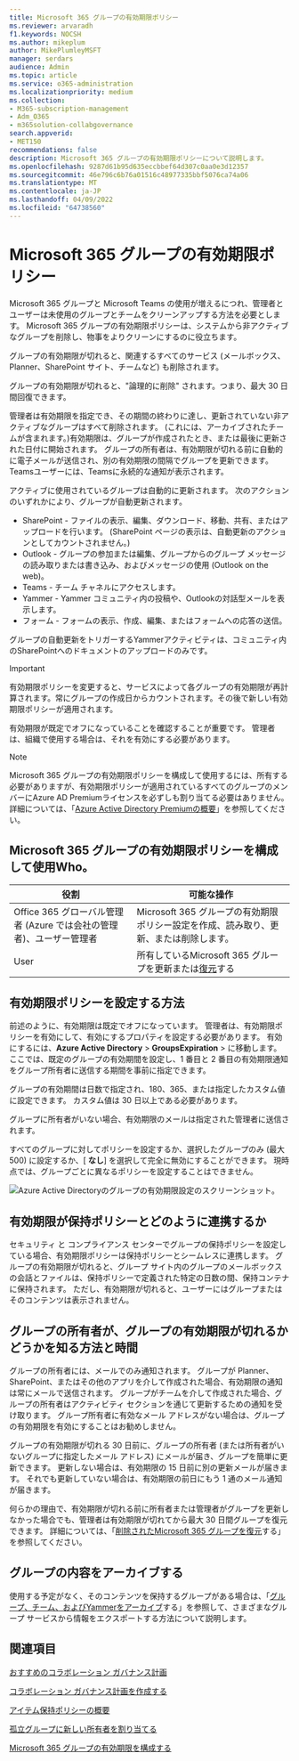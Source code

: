 ```yaml
---
title: Microsoft 365 グループの有効期限ポリシー
ms.reviewer: arvaradh
f1.keywords: NOCSH
ms.author: mikeplum
author: MikePlumleyMSFT
manager: serdars
audience: Admin
ms.topic: article
ms.service: o365-administration
ms.localizationpriority: medium
ms.collection:
- M365-subscription-management
- Adm_O365
- m365solution-collabgovernance
search.appverid:
- MET150
recommendations: false
description: Microsoft 365 グループの有効期限ポリシーについて説明します。
ms.openlocfilehash: 9287d61b95d635eccbbef64d307c0aa0e3d12357
ms.sourcegitcommit: 46e796c6b76a01516c48977335bbf5076ca74a06
ms.translationtype: MT
ms.contentlocale: ja-JP
ms.lasthandoff: 04/09/2022
ms.locfileid: "64738560"
---
```

# <a name="microsoft-365-group-expiration-policy"></a>Microsoft 365 グループの有効期限ポリシー

Microsoft 365 グループと Microsoft Teams の使用が増えるにつれ、管理者とユーザーは未使用のグループとチームをクリーンアップする方法を必要とします。 Microsoft 365 グループの有効期限ポリシーは、システムから非アクティブなグループを削除し、物事をよりクリーンにするのに役立ちます。

グループの有効期限が切れると、関連するすべてのサービス (メールボックス、Planner、SharePoint サイト、チームなど) も削除されます。

グループの有効期限が切れると、"論理的に削除" されます。つまり、最大 30 日間回復できます。

管理者は有効期限を指定でき、その期間の終わりに達し、更新されていない非アクティブなグループはすべて削除されます。 (これには、アーカイブされたチームが含まれます。)有効期限は、グループが作成されたとき、または最後に更新された日付に開始されます。 グループの所有者は、有効期限が切れる前に自動的に電子メールが送信され、別の有効期限の間隔でグループを更新できます。 Teamsユーザーには、Teamsに永続的な通知が表示されます。

アクティブに使用されているグループは自動的に更新されます。 次のアクションのいずれかにより、グループが自動更新されます。
- SharePoint - ファイルの表示、編集、ダウンロード、移動、共有、またはアップロードを行います。 (SharePoint ページの表示は、自動更新のアクションとしてカウントされません。)
- Outlook - グループの参加または編集、グループからのグループ メッセージの読み取りまたは書き込み、およびメッセージの使用 (Outlook on the web)。
- Teams - チーム チャネルにアクセスします。
- Yammer - Yammer コミュニティ内の投稿や、Outlookの対話型メールを表示します。
- フォーム - フォームの表示、作成、編集、またはフォームへの応答の送信。 

グループの自動更新をトリガーするYammerアクティビティは、コミュニティ内のSharePointへのドキュメントのアップロードのみです。

> [!IMPORTANT]
> 有効期限ポリシーを変更すると、サービスによって各グループの有効期限が再計算されます。常にグループの作成日からカウントされます。その後で新しい有効期限ポリシーが適用されます。

有効期限が既定でオフになっていることを確認することが重要です。 管理者は、組織で使用する場合は、それを有効にする必要があります。

> [!NOTE]
> Microsoft 365 グループの有効期限ポリシーを構成して使用するには、所有する必要がありますが、有効期限ポリシーが適用されているすべてのグループのメンバーにAzure AD Premiumライセンスを必ずしも割り当てる必要はありません。 詳細については、「[Azure Active Directory Premiumの概要](/azure/active-directory/active-directory-get-started-premium)」を参照してください。

## <a name="who-can-configure-and-use-the-microsoft-365-groups-expiration-policy"></a>Microsoft 365 グループの有効期限ポリシーを構成して使用Who。

|役割|可能な操作|
|---------|---------|
|Office 365 グローバル管理者 (Azure では会社の管理者)、ユーザー管理者|Microsoft 365 グループの有効期限ポリシー設定を作成、読み取り、更新、または削除します。|
|User|所有しているMicrosoft 365 グループを更新または[復元](/azure/active-directory/users-groups-roles/groups-restore-deleted)する|

## <a name="how-to-set-the-expiration-policy"></a>有効期限ポリシーを設定する方法

前述のように、有効期限は既定でオフになっています。 管理者は、有効期限ポリシーを有効にして、有効にするプロパティを設定する必要があります。 有効にするには、**Azure Active Directory** >  **GroupsExpiration** >  に移動します。 ここでは、既定のグループの有効期間を設定し、1 番目と 2 番目の有効期限通知をグループ所有者に送信する期間を事前に指定できます。

グループの有効期間は日数で指定され、180、365、または指定したカスタム値に設定できます。 カスタム値は 30 日以上である必要があります。

グループに所有者がいない場合、有効期限のメールは指定された管理者に送信されます。

すべてのグループに対してポリシーを設定するか、選択したグループのみ (最大 500) に設定するか、[ **なし**] を選択して完全に無効にすることができます。 現時点では、グループごとに異なるポリシーを設定することはできません。

![Azure Active Directoryのグループの有効期限設定のスクリーンショット。](../media/azure-groups-expiration-settings.png)

## <a name="how-expiry-works-with-the-retention-policy"></a>有効期限が保持ポリシーとどのように連携するか

セキュリティ と コンプライアンス センターでグループの保持ポリシーを設定している場合、有効期限ポリシーは保持ポリシーとシームレスに連携します。 グループの有効期限が切れると、グループ サイト内のグループのメールボックスの会話とファイルは、保持ポリシーで定義された特定の日数の間、保持コンテナに保持されます。 ただし、有効期限が切れると、ユーザーにはグループまたはそのコンテンツは表示されません。

## <a name="how-and-when-a-group-owner-learns-if-their-groups-are-going-to-expire"></a>グループの所有者が、グループの有効期限が切れるかどうかを知る方法と時間

グループの所有者には、メールでのみ通知されます。 グループが Planner、SharePoint、またはその他のアプリを介して作成された場合、有効期限の通知は常にメールで送信されます。 グループがチームを介して作成された場合、グループの所有者はアクティビティ セクションを通じて更新するための通知を受け取ります。  グループ所有者に有効なメール アドレスがない場合は、グループの有効期限を有効にすることはお勧めしません。

グループの有効期限が切れる 30 日前に、グループの所有者 (または所有者がいないグループに指定したメール アドレス) にメールが届き、グループを簡単に更新できます。 更新しない場合は、有効期限の 15 日前に別の更新メールが届きます。 それでも更新していない場合は、有効期限の前日にもう 1 通のメール通知が届きます。

何らかの理由で、有効期限が切れる前に所有者または管理者がグループを更新しなかった場合でも、管理者は有効期限が切れてから最大 30 日間グループを復元できます。 詳細については、「[削除されたMicrosoft 365 グループを復元](https://support.office.com/article/restore-a-deleted-office-365-group-b7c66b59-657a-4e1a-8aa0-8163b1f4eb54)する」を参照してください。

## <a name="archiving-group-contents"></a>グループの内容をアーカイブする

使用する予定がなく、そのコンテンツを保持するグループがある場合は、「[グループ、チーム、およびYammerをアーカイブ](end-life-cycle-groups-teams-sites-yammer.md)する」を参照して、さまざまなグループ サービスから情報をエクスポートする方法について説明します。

## <a name="related-topics"></a>関連項目

[おすすめのコラボレーション ガバナンス計画](collaboration-governance-overview.md#collaboration-governance-planning-recommendations)

[コラボレーション ガバナンス計画を作成する](collaboration-governance-first.md)

[アイテム保持ポリシーの概要](https://support.office.com/article/5e377752-700d-4870-9b6d-12bfc12d2423)

[孤立グループに新しい所有者を割り当てる](https://support.office.com/article/86bb3db6-8857-45d1-95c8-f6d540e45732)

[Microsoft 365 グループの有効期限を構成する](/azure/active-directory/active-directory-groups-lifecycle-azure-portal)
